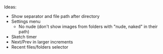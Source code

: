 ﻿Ideas:
 - Show separator and file path after directory
 - Settings menu
   - No nude (don't show images from folders with "nude, naked" in their path)
 - Sketch timer
 - Next/Prev in larger increments
 - Recent files/folders selector